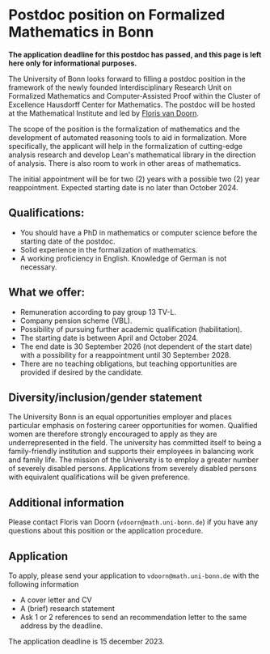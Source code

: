 # Postdoc position on Formalized Mathematics in Bonn

**The application deadline for this postdoc has passed, and this page is left here only for informational purposes.**

The University of Bonn looks forward to filling a postdoc position in the framework of the newly founded Interdisciplinary Research Unit on Formalized Mathematics and Computer-Assisted Proof within the Cluster of Excellence Hausdorff Center for Mathematics. The postdoc will be hosted at the Mathematical Institute and led by [Floris van Doorn](https://florisvandoorn.com/).

The scope of the position is the formalization of mathematics and the development of automated reasoning tools to aid in formalization. More specifically, the applicant will help in the formalization of cutting-edge analysis research and develop Lean's mathematical library in the direction of analysis. There is also room to work in other areas of mathematics.

The initial appointment will be for two (2) years with a possible two
(2) year reappointment. Expected starting date is no later than October
2024.

## Qualifications:

* You should have a PhD in mathematics or computer science before the starting date of the postdoc.
* Solid experience in the formalization of mathematics.
* A working proficiency in English. Knowledge of German is not necessary.


## What we offer:
* Remuneration according to pay group 13 TV-L.
* Company pension scheme (VBL).
* Possibility of pursuing further academic qualification (habilitation).
* The starting date is between April and October 2024.
* The end date is 30 September 2026 (not dependent of the start date) with a possibility for a reappointment until 30 September 2028.
* There are no teaching obligations, but teaching opportunities are provided if desired by the candidate.

## Diversity/inclusion/gender statement

The University Bonn is an equal opportunities employer and places
particular emphasis on fostering career opportunities for women. Qualified women are therefore strongly encouraged
to apply as they are underrepresented in the field. The university has committed itself to being a
family-friendly institution and supports their
employees in balancing work and family life. The mission of the
University is to employ a greater number of
severely disabled persons. Applications from severely disabled persons
with equivalent qualifications will be given preference.

## Additional information

Please contact Floris van Doorn (`vdoorn@math.uni-bonn.de`) if you have any questions about this position or the application procedure.


## Application

To apply, please send your application to `vdoorn@math.uni-bonn.de` with the following information

* A cover letter and CV
* A (brief) research statement
* Ask 1 or 2 references to send an recommendation letter to the same address by the deadline.

The application deadline is 15 december 2023.